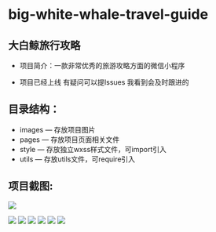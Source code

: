 # big-white-whale-travel-guide

## **大白鲸旅行攻略**

- 项目简介：一款非常优秀的旅游攻略方面的微信小程序

- 项目已经上线 有疑问可以提Issues 我看到会及时跟进的

## **目录结构：**
- images — 存放项目图片
- pages — 存放项目页面相关文件
- style — 存放独立wxss样式文件，可import引入
- utils — 存放utils文件，可require引入

## **项目截图:**
[![](https://github.com/ChengKeJ/big-white-whale-travel-guide/blob/master/images/%E5%A4%A7%E7%99%BD%E9%B2%B8%E6%97%85%E6%B8%B8%E6%94%BB%E7%95%A5.jpg)](https://github.com/ChengKeJ/big-white-whale-travel-guide/blob/master/images/%E5%A4%A7%E7%99%BD%E9%B2%B8%E6%97%85%E6%B8%B8%E6%94%BB%E7%95%A5.jpg)

[![](https://github.com/ChengKeJ/big-white-whale-travel-guide/blob/master/images/1d67d5e204cd250f6649c81dd4928df.png)](https://github.com/ChengKeJ/big-white-whale-travel-guide/blob/master/images/1d67d5e204cd250f6649c81dd4928df.png)
[![](https://github.com/ChengKeJ/big-white-whale-travel-guide/blob/master/images/2d5a0d7e3a74be6ca7f646f922a43d6.png)](https://github.com/ChengKeJ/big-white-whale-travel-guide/blob/master/images/2d5a0d7e3a74be6ca7f646f922a43d6.png)
[![](https://github.com/ChengKeJ/big-white-whale-travel-guide/blob/master/images/5ce65485d1a7b98270acf9d80038451.png)](https://github.com/ChengKeJ/big-white-whale-travel-guide/blob/master/images/5ce65485d1a7b98270acf9d80038451.png)
[![](https://github.com/ChengKeJ/big-white-whale-travel-guide/blob/master/images/64d3cd8807bf438725248825d6133af.png)](https://github.com/ChengKeJ/big-white-whale-travel-guide/blob/master/images/64d3cd8807bf438725248825d6133af.png)
[![](https://github.com/ChengKeJ/big-white-whale-travel-guide/blob/master/images/aecc6fcebdbcb312f906f44bbbc51f3.png)](https://github.com/ChengKeJ/big-white-whale-travel-guide/blob/master/images/aecc6fcebdbcb312f906f44bbbc51f3.png)
[![](https://github.com/ChengKeJ/big-white-whale-travel-guide/blob/master/images/b44c2b81c5e3a5dd3c7876bb70c90eb.png)](https://github.com/ChengKeJ/big-white-whale-travel-guide/blob/master/images/b44c2b81c5e3a5dd3c7876bb70c90eb.png)





